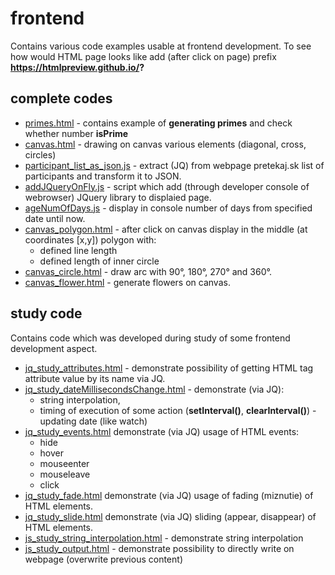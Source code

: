# frontend
Contains various code examples usable at frontend development.
To see how would HTML page looks like add (after click on page) prefix **https://htmlpreview.github.io/?**

## complete codes
* [primes.html](primes.html) - contains example of **generating primes** and check whether number **isPrime**
* [canvas.html](canvas.html) - drawing on canvas various elements (diagonal, cross, circles)
* [participant_list_as_json.js](participant_list_as_json.js) - extract (JQ) from webpage pretekaj.sk list of participants and transform it to JSON.
* [addJQueryOnFly.js](addJQueryOnFly.js) - script which add (through developer console of webrowser) JQuery library to displaied page.
* [ageNumOfDays.js](ageNumOfDays.js) - display in console number of days from specified date until now.
* [canvas_polygon.html](canvas_polygon.html) - after click on canvas display in the middle (at coordinates [x,y]) polygon with:
    * defined line length
    * defined length of inner circle
* [canvas_circle.html](canvas_circle.html) - draw arc with 90°, 180°, 270° and 360°.
* [canvas_flower.html](canvas_flower.html) - generate flowers on canvas.

## study code
Contains code which was developed during study of some frontend development aspect.

* [jq_study_attributes.html](jq_study_attributes.html) - demonstrate possibility of getting HTML tag attribute value by its name via JQ.
* [jq_study_dateMillisecondsChange.html](jq_study_dateMillisecondsChange.html) - demonstrate (via JQ):
    * string interpolation,
    * timing of execution of some action (**setInterval()**, **clearInterval()**) - updating date (like watch)
* [jq_study_events.html](jq_study_events.html) demonstrate (via JQ) usage of HTML events:
    * hide
    * hover
    * mouseenter
    * mouseleave
    * click
* [jq_study_fade.html](jq_study_fade.html) demonstrate (via JQ) usage of fading (miznutie) of HTML elements.
* [jq_study_slide.html](jq_study_slide.html) demonstrate (via JQ) sliding (appear, disappear) of HTML elements.
* [js_study_string_interpolation.html](js_study_string_interpolation.html) - demonstrate string interpolation
* [js_study_output.html](js_study_output.html) - demonstrate possibility to directly write on webpage (overwrite previous content)



